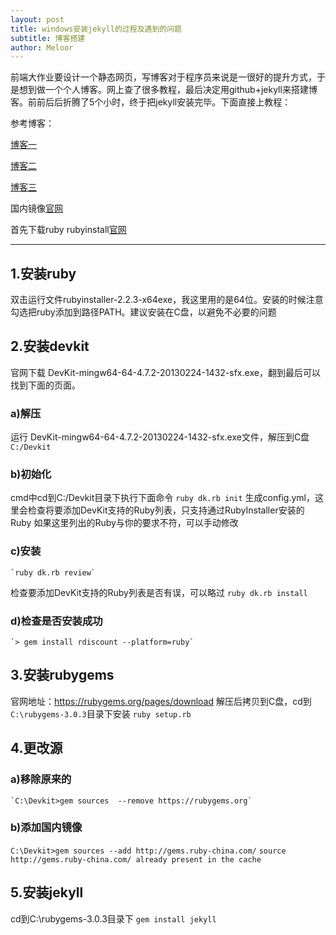 ```yaml
---
layout: post
title: windows安装jekyll的过程及遇到的问题
subtitle: 博客搭建
author: Meloor
---
```

前端大作业要设计一个静态网页，写博客对于程序员来说是一很好的提升方式，于是想到做一个个人博客。网上查了很多教程，最后决定用github+jekyll来搭建博客。前前后后折腾了5个小时，终于把jekyll安装完毕。下面直接上教程：

参考博客：

[博客一](https://blog.csdn.net/mouday/article/details/79300135)

[博客二](https://segmentfault.com/q/1010000013418668/a-1020000013529937)

[博客三](https://blog.csdn.net/w2i0l1l5y/article/details/82662224)

国内镜像[官网](https://gems.ruby-china.com/)

首先下载ruby
rubyinstall[官网](https://rubyinstaller.org/downloads/)

-----------------

## 1.安装ruby
双击运行文件rubyinstaller-2.2.3-x64exe，我这里用的是64位。安装的时候注意勾选把ruby添加到路径PATH。建议安装在C盘，以避免不必要的问题

## 2.安装devkit
官网下载 DevKit-mingw64-64-4.7.2-20130224-1432-sfx.exe，翻到最后可以找到下面的页面。

### a)解压
运行 DevKit-mingw64-64-4.7.2-20130224-1432-sfx.exe文件，解压到C盘
	`C:/Devkit`
	
### b)初始化
cmd中cd到C:/Devkit目录下执行下面命令
	`ruby dk.rb init`
生成config.yml，这里会检查将要添加DevKit支持的Ruby列表，只支持通过RubyInstaller安装的Ruby
如果这里列出的Ruby与你的要求不符，可以手动修改

### c)安装
	`ruby dk.rb review`  
检查要添加DevKit支持的Ruby列表是否有误，可以略过
	`ruby dk.rb install`

### d)检查是否安装成功
	`> gem install rdiscount --platform=ruby`

## 3.安装rubygems

官网地址：https://rubygems.org/pages/download
解压后拷贝到C盘，cd到`C:\rubygems-3.0.3`目录下安装
	`ruby setup.rb`

## 4.更改源

### a)移除原来的
	`C:\Devkit>gem sources  --remove https://rubygems.org`
	
### b)添加国内镜像
`C:\Devkit>gem sources --add http://gems.ruby-china.com/`
`source http://gems.ruby-china.com/ already present in the cache`

## 5.安装jekyll
cd到C:\rubygems-3.0.3目录下
	`gem install jekyll`
	
